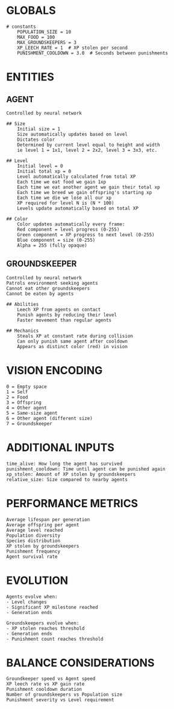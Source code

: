 # GLOBALS
    # constants
        POPULATION_SIZE = 10 
        MAX_FOOD = 100
        MAX_GROUNDSKEEPERS = 3
        XP_LEECH_RATE = 1  # XP stolen per second
        PUNISHMENT_COOLDOWN = 3.0  # Seconds between punishments

# ENTITIES

## AGENT
    Controlled by neural network

    ## Size
        Initial size = 1
        Size automatically updates based on level
        Dictates color
        Determined by current level equal to height and width  
        ie level 1 = 1x1, level 2 = 2x2, level 3 = 3x3, etc.
    
    ## Level
        Initial level = 0
        Initial total xp = 0
        Level automatically calculated from total XP
        Each time we eat food we gain 1xp
        Each time we eat another agent we gain their total xp
        Each time we breed we gain offspring's starting xp
        Each time we die we lose all our xp
        XP required for level N is (N * 100)
        Levels update automatically based on total XP
     
    ## Color
        Color updates automatically every frame:
        Red component = level progress (0-255)
        Green component = XP progress to next level (0-255)
        Blue component = size (0-255)
        Alpha = 255 (fully opaque)

## GROUNDSKEEPER
    Controlled by neural network
    Patrols environment seeking agents
    Cannot eat other groundskeepers
    Cannot be eaten by agents
    
    ## Abilities
        Leech XP from agents on contact
        Punish agents by reducing their level
        Faster movement than regular agents
    
    ## Mechanics
        Steals XP at constant rate during collision
        Can only punish same agent after cooldown
        Appears as distinct color (red) in vision
    
# VISION ENCODING
    0 = Empty space
    1 = Self
    2 = Food
    3 = Offspring
    4 = Other agent
    5 = Same-size agent
    6 = Other agent (different size)
    7 = Groundskeeper
    
# ADDITIONAL INPUTS
    time_alive: How long the agent has survived
    punishment_cooldown: Time until agent can be punished again
    xp_stolen: Amount of XP stolen by groundskeepers
    relative_size: Size compared to nearby agents

# PERFORMANCE METRICS
    Average lifespan per generation
    Average offspring per agent
    Average level reached
    Population diversity
    Species distribution
    XP stolen by groundskeepers
    Punishment frequency
    Agent survival rate

# EVOLUTION
    Agents evolve when:
    - Level changes
    - Significant XP milestone reached
    - Generation ends
    
    Groundskeepers evolve when:
    - XP stolen reaches threshold
    - Generation ends
    - Punishment count reaches threshold

# BALANCE CONSIDERATIONS
    Groundkeeper speed vs Agent speed
    XP leech rate vs XP gain rate
    Punishment cooldown duration
    Number of groundskeepers vs Population size
    Punishment severity vs Level requirement
